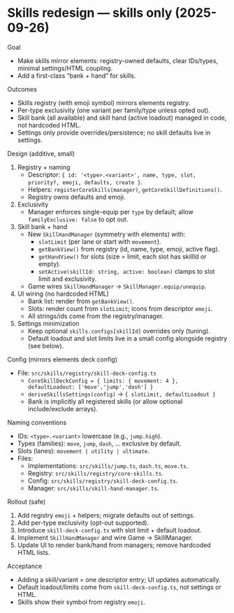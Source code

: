 # Skills redesign — skills only (2025-09-26)

Goal
- Make skills mirror elements: registry-owned defaults, clear IDs/types, minimal settings/HTML coupling.
- Add a first-class “bank + hand” for skills.

Outcomes
- Skills registry (with emoji symbol) mirrors elements registry.
- Per-type exclusivity (one variant per family/type unless opted out).
- Skill bank (all available) and skill hand (active loadout) managed in code, not hardcoded HTML.
- Settings only provide overrides/persistence; no skill defaults live in settings.

Design (additive, small)
1) Registry + naming
   - Descriptor: `{ id: '<type>.<variant>', name, type, slot, priority?, emoji, defaults, create }`.
   - Helpers: `registerCoreSkills(manager)`, `getCoreSkillDefinitions()`.
   - Registry owns defaults and emoji.
2) Exclusivity
   - Manager enforces single-equip per `type` by default; allow `familyExclusive: false` to opt out.
3) Skill bank + hand
   - New `SkillHandManager` (symmetry with elements) with:
     - `slotLimit` (per lane or start with `movement`).
     - `getBankView()` from registry (id, name, type, emoji, active flag).
     - `getHandView()` for slots (size = limit, each slot has skillId or empty).
     - `setActive(skillId: string, active: boolean)` clamps to slot limit and exclusivity.
   - Game wires `SkillHandManager` -> `SkillManager.equip/unequip`.
4) UI wiring (no hardcoded HTML)
   - Bank list: render from `getBankView()`.
   - Slots: render count from `slotLimit`; icons from descriptor `emoji`.
   - All strings/ids come from the registry/manager.
5) Settings minimization
   - Keep optional `skills.configs[skillId]` overrides only (tuning).
   - Default loadout and slot limits live in a small config alongside registry (see below).

Config (mirrors elements deck config)
- File: `src/skills/registry/skill-deck-config.ts`
  - `CoreSkillDeckConfig = { limits: { movement: 4 }, defaultLoadout: ['move','jump','dash'] }`
  - `deriveSkillsSettings(config)` → `{ slotLimit, defaultLoadout }`
  - Bank is implicitly all registered skills (or allow optional include/exclude arrays).

Naming conventions
- IDs: `<type>.<variant>` lowercase (e.g., `jump.high`).
- Types (families): `move`, `jump`, `dash`, ... exclusive by default.
- Slots (lanes): `movement | utility | ultimate`.
- Files:
  - Implementations: `src/skills/jump.ts`, `dash.ts`, `move.ts`.
  - Registry: `src/skills/registry/core-skills.ts`.
  - Config: `src/skills/registry/skill-deck-config.ts`.
  - Manager: `src/skills/skill-hand-manager.ts`.

Rollout (safe)
1) Add registry `emoji` + helpers; migrate defaults out of settings.
2) Add per-type exclusivity (opt-out supported).
3) Introduce `skill-deck-config.ts` with slot limit + default loadout.
4) Implement `SkillHandManager` and wire Game → SkillManager.
5) Update UI to render bank/hand from managers; remove hardcoded HTML lists.

Acceptance
- Adding a skill/variant = one descriptor entry; UI updates automatically.
- Default loadout/limits come from `skill-deck-config.ts`, not settings or HTML.
- Skills show their symbol from registry `emoji`.
